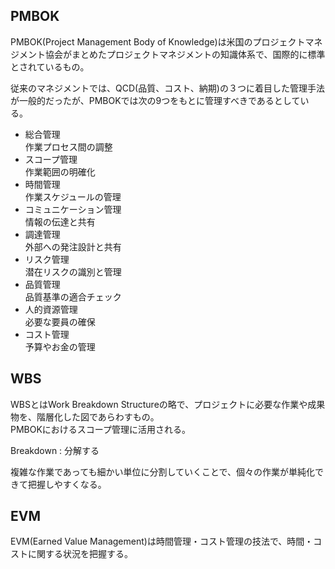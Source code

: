 ## PMBOK

PMBOK(Project Management Body of Knowledge)は米国のプロジェクトマネジメント協会がまとめたプロジェクトマネジメントの知識体系で、国際的に標準とされているもの。  

従来のマネジメントでは、QCD(品質、コスト、納期)の３つに着目した管理手法が一般的だったが、PMBOKでは次の9つをもとに管理すべきであるとしている。  

- 総合管理  
作業プロセス間の調整
- スコープ管理  
作業範囲の明確化
- 時間管理  
作業スケジュールの管理
- コミュニケーション管理  
情報の伝達と共有
- 調達管理  
外部への発注設計と共有
- リスク管理  
潜在リスクの識別と管理
- 品質管理  
品質基準の適合チェック
- 人的資源管理  
必要な要員の確保
- コスト管理  
予算やお金の管理


## WBS

WBSとはWork Breakdown Structureの略で、プロジェクトに必要な作業や成果物を、階層化した図であらわすもの。  
PMBOKにおけるスコープ管理に活用される。  

Breakdown : 分解する  

複雑な作業であっても細かい単位に分割していくことで、個々の作業が単純化できて把握しやすくなる。  

## EVM

EVM(Earned Value Management)は時間管理・コスト管理の技法で、時間・コストに関する状況を把握する。  

